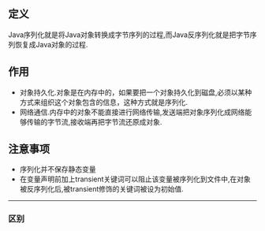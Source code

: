 ## 定义

Java序列化就是将Java对象转换成字节序列的过程,而Java反序列化就是把字节序列恢复成Java对象的过程.

## 作用

- 对象持久化.对象是在内存中的，如果要把一个对象持久化到磁盘,必须以某种方式来组织这个对象包含的信息，这种方式就是序列化.
- 网络通信.内存中的对象不能直接进行网络传输,发送端把对象序列化成网络能够传输的字节流,接收端再把字节流还原成对象.

## 注意事项

- 序列化并不保存静态变量
- 在变量声明前加上transient关键词可以阻止该变量被序列化到文件中,在对象被反序列化后,被transient修饰的关键词被设为初始值.

---
### 区别

